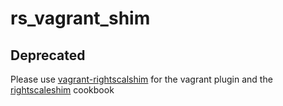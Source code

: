 # rs_vagrant_shim

## Deprecated

Please use [vagrant-rightscalshim](https://github.com/rgeyer/vagrant-plugin-rightscaleshim) for the vagrant plugin and the [rightscaleshim](https://github.com/rgeyer/vagrant-plugin-rightscaleshim) cookbook
